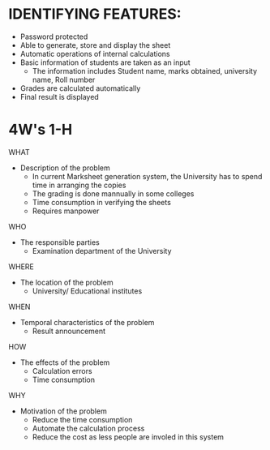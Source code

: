 # IDENTIFYING FEATURES: 
* Password protected
* Able to generate, store and display the sheet
* Automatic operations of internal calculations 
* Basic information of students are taken as an input
    * The information includes Student name, marks obtained, university name, Roll number
* Grades are calculated automatically
* Final result is displayed


# 4W's 1-H
WHAT
* Description of the problem
    * In current Marksheet generation system, the University has to spend time in arranging the copies
    * The grading is done mannually in some colleges
    * Time consumption in verifying the sheets
    * Requires manpower

WHO
* The responsible parties
    * Examination department of the University

WHERE
* The location of the problem
    * University/ Educational institutes 

WHEN
* Temporal characteristics of the problem
    * Result announcement 

HOW
* The effects of the problem
    * Calculation errors
    * Time consumption 

WHY
* Motivation of the problem
    * Reduce the time consumption
    * Automate the calculation process
    * Reduce the cost as less people are involed in this system 